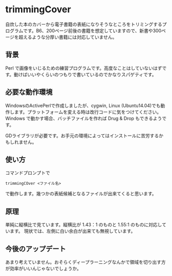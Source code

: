 # trimmingCover
自炊した本のカバーから電子書籍の表紙になりそうなところをトリミングするプログラムです。B6、200ページ前後の書籍を想定していますので、新書や300ページを超えるような分厚い書籍には対応していません。
## 背景
Perl で画像をいじるための練習プログラムです。高度なことはしていないはずです。動けばいいやくらいのつもりで書いているのでかなりスパゲティです。
## 必要な動作環境
WindowsのActivePerlで作成しましたが、cygwin, Linux (Ubuntu14.04)でも動作します。プラットフォームを変える時は改行コードに気をつけてください。
Windows で動かす場合、バッチファイルを作れば Drug & Drop もできるようです。

GDライブラリが必要です。お手元の環境によってはインストールに苦労するかもしれません。
## 使い方
コマンドプロンプトで

`trimmingCOver <ファイル名>` 


で動作します。幾つかの表紙候補となるファイルが出来てくると思います。
## 原理
単純に縦横比で見ています。縦横比が 1.43：1 のものと 1.55:1 のものに対応しています。
現状では、左側に白い余白が出来ても無視しています。
## 今後のアップデート
あまり考えていません。おそらくディープラーニングなんかで領域を切り出す方が効率がいいんじゃないでしょうか。

